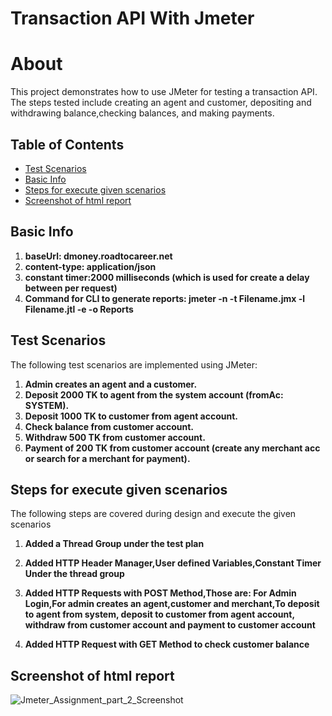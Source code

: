 # Transaction API With Jmeter

# About
This project demonstrates how to use JMeter for testing a transaction API. The steps tested include creating an agent and customer, 
depositing and withdrawing balance,checking balances, and making payments.

## Table of Contents

- [Test Scenarios](#test-scenarios)
- [Basic Info](#basic-info)
- [Steps for execute given scenarios](#steps-for-execute-given-scenarios)
- [Screenshot of html report](#screenshot-of-html-)


## Basic Info

 1. **baseUrl: dmoney.roadtocareer.net**
 2. **content-type: application/json**
 3. **constant timer:2000 milliseconds (which is used for create a delay between per request)**
 4. **Command for CLI to generate reports: jmeter -n -t Filename.jmx -l Filename.jtl -e -o Reports**

## Test Scenarios

The following test scenarios are implemented using JMeter:

1. **Admin creates an agent and a customer.**
2. **Deposit 2000 TK to agent from the system account (fromAc: SYSTEM).**
3. **Deposit 1000 TK to customer from agent account.**
4. **Check balance from customer account.**
5. **Withdraw 500 TK from customer account.**
6. **Payment of 200 TK from customer account (create any merchant acc or search for a merchant for payment).**


## Steps for execute given scenarios

The following steps are covered during design and execute the given scenarios

1. **Added a Thread Group under the test plan**
   
2. **Added HTTP Header Manager,User defined Variables,Constant Timer Under the thread group**
   
3. **Added HTTP Requests with POST Method,Those are: For Admin Login,For admin creates an agent,customer and merchant,To deposit to agent from system, deposit to customer from agent account,
   withdraw from customer account and payment to customer account**
  
4. **Added HTTP Request with GET Method to check customer balance**


## Screenshot of html report

![Jmeter_Assignment_part_2_Screenshot](https://github.com/ra-hul/demo-transaction-api-jmeter/assets/65038922/1363975e-cc44-4a69-8aa5-918193a5616d)
